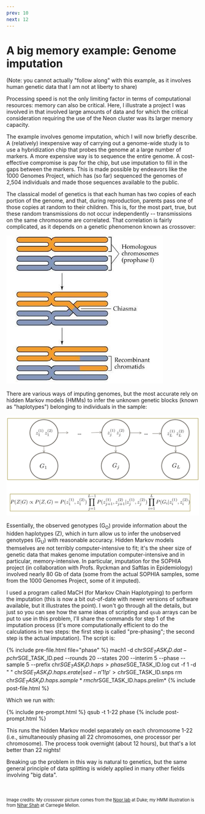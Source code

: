 ```yaml
---
prev: 10
next: 12
---
```


# A big memory example: Genome imputation

(Note: you cannot actually "follow along" with this example, as it involves
human genetic data that I am not at liberty to share)

Processing speed is not the only limiting factor in terms of computational
resources: memory can also be critical.  Here, I illustrate a project I was
involved in that involved large amounts of data and for which the critical
consideration requiring the use of the Neon cluster was its larger memory
capacity.

The example involves genome imputation, which I will now briefly describe.  A
(relatively) inexpensive way of carrying out a genome-wide study is to use a
hybridization chip that probes the genome at a large number of markers.  A more
expensive way is to sequence the entire genome.  A cost-effective compromise is
pay for the chip, but use imputation to fill in the gaps between the markers.
This is made possible by endeavors like the 1000 Genomes Project, which has (so
far) sequenced the genomes of 2,504 individuals and made those sequences
available to the public.

The classical model of genetics is that each human has two copies of each
portion of the genome, and that, during reproduction, parents pass one of those
copies at random to their children.  This is, for the most part, true, but these
random transmissions do not occur independently -- transmissions on the same
chromosome are correlated.  That correlation is fairly complicated, as it
depends on a genetic phenomenon known as crossover:

<img class="img-fluid mx-auto d-block" src="img/crossover.jpg">

There are various ways of imputing genomes, but the most accurate rely on hidden
Markov models (HMMs) to infer the unknown genetic blocks (known as "haplotypes")
belonging to individuals in the sample:

<img class="img-fluid mx-auto d-block" src="img/hmm.png">

Essentially, the observed genotypes (G<sub>O</sub>) provide information about
the hidden haplotypes (Z), which in turn allow us to infer the unobserved
genotypes (G<sub>U</sub>) with reasonable accuracy.  Hidden Markov models
themselves are not terribly computer-intensive to fit; it's the sheer size of
genetic data that makes genome imputation computer-intensive and in particular,
memory-intensive.  In particular, imputation for the SOPHIA project (in
collaboration with Profs. Ryckman and Saftlas in Epidemiology) involved nearly
80 Gb of data (some from the actual SOPHIA samples, some from the 1000 Genomes
Project, some of it imputed).

I used a program called MaCH (for Markov Chain Haplotyping) to perform the
imputation (this is now a bit out-of-date with newer versions of software
available, but it illustrates the point).  I won't go through all the details,
but just so you can see how the same ideas of scripting and `qsub` arrays can be
put to use in this problem, I'll share the commands for step 1 of the imputation
process (it's more computationally efficient to do the calculations in two
steps: the first step is called "pre-phasing"; the second step is the actual
imputation).  The script is:

{% include pre-file.html file="phase" %}
mach1 -d chr$SGE_TASK_ID.dat -p chr$SGE_TASK_ID.ped --rounds 20 --states 200 --interim 5 --phase --sample 5 --prefix chr$SGE_TASK_ID.haps > phase$SGE_TASK_ID.log
cut -f 1 -d " " chr$SGE_TASK_ID.haps.erate | sed -n '1!p' > chr$SGE_TASK_ID.snps
rm chr$SGE_TASK_ID.haps.sample*
rm chr$SGE_TASK_ID.haps.prelim*
{% include post-file.html %}

Which we run with:

{% include pre-prompt.html %}
qsub -t 1-22 phase
{% include post-prompt.html %}

This runs the hidden Markov model separately on each chromosome 1-22 (i.e.,
simultaneously phasing all 22 chromosomes, one processor per chromosome).  The
process took overnight (about 12 hours), but that's a lot better than 22 nights!

Breaking up the problem in this way is natural to genetics, but the same general
principle of data splitting is widely applied in many other fields involving
"big data".

<p style="margin-top: 50px; font-size:80%">Image credits: My crossover picture comes from the <a href="http://biology.duke.edu/noorlab/projects.html">Noor lab</a> at Duke; my HMM illustration is from <a href="http://www.eecs.berkeley.edu/~nihar/">Nihar Shah</a> at Carnegie Mellon.
